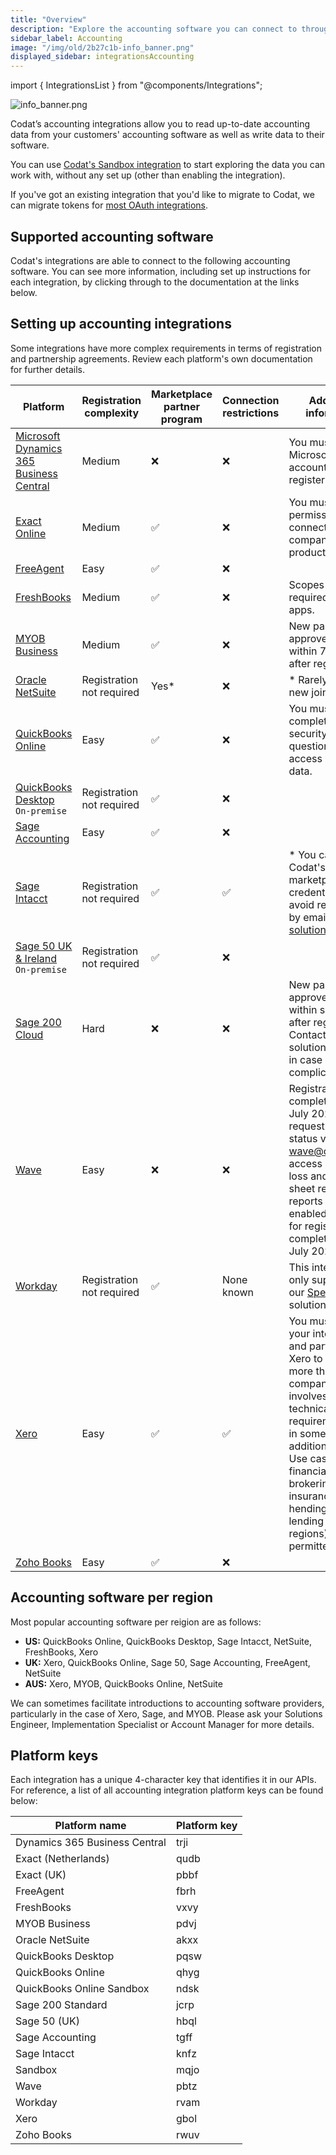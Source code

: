```yaml
---
title: "Overview"
description: "Explore the accounting software you can connect to through our API."
sidebar_label: Accounting
image: "/img/old/2b27c1b-info_banner.png"
displayed_sidebar: integrationsAccounting
---
```


import { IntegrationsList } from "@components/Integrations";

![](/img/old/2b27c1b-info_banner.png "info_banner.png")

Codat’s accounting integrations allow you to read up-to-date accounting data from your customers' accounting software as well as write data to their software.

You can use [Codat's Sandbox integration](/integrations/accounting/sandbox/accounting-sandbox) to start exploring the data you can work with, without any set up (other than enabling the integration).

If you've got an existing integration that you'd like to migrate to Codat, we can migrate tokens for [most OAuth integrations](/get-started/migration).

## Supported accounting software

Codat's integrations are able to connect to the following accounting software. You can see more information, including set up instructions for each integration, by clicking through to the documentation at the links below.

<IntegrationsList sourceType="accounting" />

## Setting up accounting integrations

Some integrations have more complex requirements in terms of registration and partnership agreements. Review each platform's own documentation for further details.

| Platform                                                                                                          | Registration complexity   | Marketplace partner program | Connection restrictions | Additional information                                                                                                                                                                                                                                                                       |
| ----------------------------------------------------------------------------------------------------------------- | ------------------------- | --------------------------- | ----------------------- | -------------------------------------------------------------------------------------------------------------------------------------------------------------------------------------------------------------------------------------------------------------------------------------------- |
| [Microsoft Dynamics 365 Business Central](https://www.microsoft.com/en-gb/dynamics-365/products/business-central) | Medium                    | ❌                          | ❌                      | You must have a Microsoft Azure account to register.                                                                                                                                                                                                                                         |
| [Exact Online](https://www.exact.com/)                                                                            | Medium                    | ✅                          | ❌                      | You must request permission to connect companies in production.                                                                                                                                                                                                                              |
| [FreeAgent](https://www.freeagent.com/)                                                                           | Easy                      | ✅                          | ❌                      |                                                                                                                                                                                                                                                                                              |
| [FreshBooks](https://www.freshbooks.com/en-gb/)                                                                   | Medium                    | ✅                          | ❌                      | Scopes are now required for all apps.                                                                                                                                                                                                                                                        |
| [MYOB Business](https://www.myob.com/au)                                                                          | Medium                    | ✅                          | ❌                      | New partners are approved manually within 72 hours after registration.                                                                                                                                                                                                                       |
| [Oracle NetSuite](https://www.netsuite.com/portal/home.shtml)                                                     | Registration not required | Yes\*                       | ❌                      | \* Rarely open to new joiners                                                                                                                                                                                                                                                                |
| [QuickBooks Online](https://quickbooks.intuit.com/uk/online/)                                                     | Easy                      | ✅                          | ❌                      | You must complete a security questionnaire to access production data.                                                                                                                                                                                                                        |
| [QuickBooks Desktop](https://quickbooks.intuit.com/desktop/) <br/> `On-premise`                                   | Registration not required | ✅                          | ❌                      |                                                                                                                                                                                                                                                                                              |
| [Sage Accounting](https://www.sage.com/en-gb/sage-business-cloud/accounting/)                      | Easy                      | ✅                          | ❌                      |                                                                                                                                                                                                                                                                                              |
| [Sage Intacct](https://www.sage.com/en-gb/sage-business-cloud/intacct/)                                           | Registration not required | ✅                          | ✅                      | \* You can request Codat's marketplace credentials to avoid registration by emailing solutions@codat.io                                                                                                                                                                                      |
| [Sage 50 UK & Ireland](https://www.sage.com/en-gb/products/sage-50-accounts/) <br/> `On-premise`                  | Registration not required | ✅                          | ❌                      |                                                                                                                                                                                                                                                                                              |
| [Sage 200 Cloud](https://www.sage.com/en-gb/products/sage-200/)                                                   | Hard                      | ❌                          | ❌                      | New partners are approved manually within several days after registration. Contact your solutions engineer in case of complications.                                                                                                                                                         |
| [Wave](https://www.waveapps.com/)                                                                                 | Easy                      | ❌                          | ❌                      | Registrations completed before July 2022 need to request partner status via wave@codat.io to access profit & loss and balance sheet report. The reports are enabled by default for registrations completed after July 2022.                                                                  |
| [Workday](https://www.workday.com/)                                                                               | Registration not required | ✅                          | None known              | This integration is only supported by our [Spend Insights](/spend-insights/overview) solution.                                                                                                                                                                                               |
| [Xero](https://www.xero.com/)                                                                                     | Easy                      | ✅                          | ✅                      | You must certify your integration and partner with Xero to connect more than 25 companies. This involves extra technical requirements and, in some cases, additional charges. Use cases such as financial brokering, insurance, FX hending, and lending (in some regions) are not permitted. |
| [Zoho Books](https://www.zoho.com/uk/books/)                                                                       | Easy                      | ✅                          | ❌                      |                                                                                                                                                                                                                                                                                              |

## Accounting software per region

Most popular accounting software per reigion are as follows:

- **US:** QuickBooks Online, QuickBooks Desktop, Sage Intacct, NetSuite, FreshBooks, Xero
- **UK:** Xero, QuickBooks Online, Sage 50, Sage Accounting, FreeAgent, NetSuite
- **AUS:** Xero, MYOB, QuickBooks Online, NetSuite

We can sometimes facilitate introductions to accounting software providers, particularly in the case of Xero, Sage, and MYOB. Please ask your Solutions Engineer, Implementation Specialist or Account Manager for more details.

## Platform keys

Each integration has a unique 4-character key that identifies it in our APIs. For reference, a list of all accounting integration platform keys can be found below:

| Platform name                  | Platform key |
| ------------------------------ | ------------ |
| Dynamics 365 Business Central  | trji         |
| Exact (Netherlands)            | qudb         |
| Exact (UK)                     | pbbf         |
| FreeAgent                      | fbrh         |
| FreshBooks                     | vxvy         |
| MYOB Business                  | pdvj         |
| Oracle NetSuite                | akxx         |
| QuickBooks Desktop             | pqsw         |
| QuickBooks Online              | qhyg         |
| QuickBooks Online Sandbox      | ndsk         |
| Sage 200 Standard              | jcrp         |
| Sage 50 (UK)                   | hbql         |
| Sage Accounting | tgff         |
| Sage Intacct                   | knfz         |
| Sandbox                        | mqjo         |
| Wave                           | pbtz         |
| Workday                        | rvam         |
| Xero                           | gbol         |
| Zoho Books                     | rwuv         |
